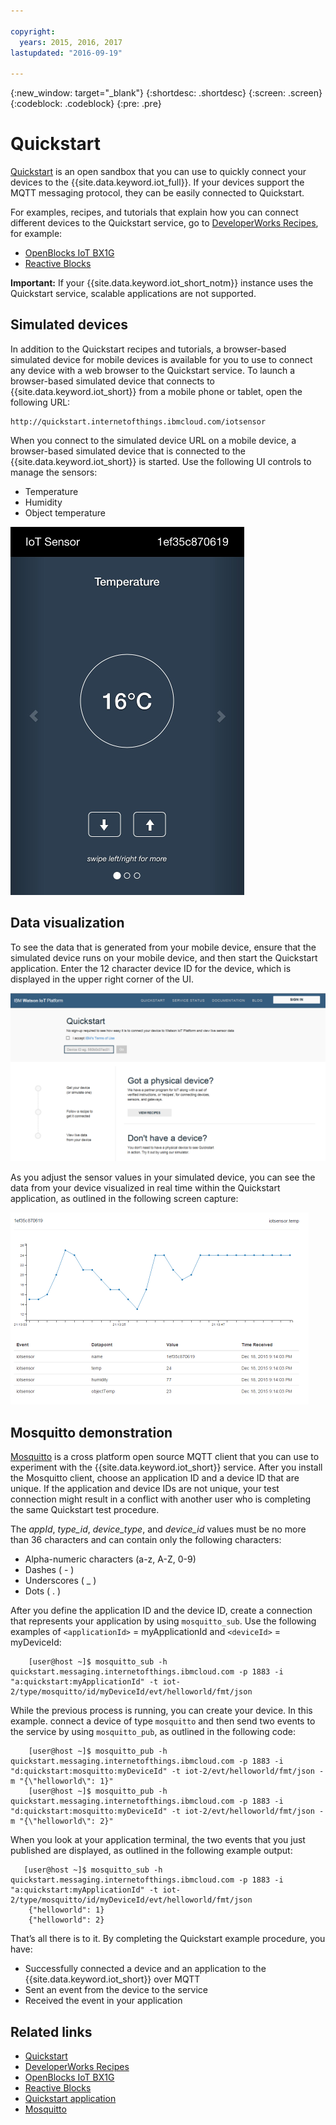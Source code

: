 ```yaml
---

copyright:
  years: 2015, 2016, 2017
lastupdated: "2016-09-19"

---
```


{:new_window: target="_blank"}
{:shortdesc: .shortdesc}
{:screen: .screen}
{:codeblock: .codeblock}
{:pre: .pre}

# Quickstart

[Quickstart](https://quickstart.internetofthings.ibmcloud.com/#/) is an open sandbox that you can use to quickly connect your devices to the {{site.data.keyword.iot_full}}. If your devices support the MQTT messaging protocol, they can be easily connected to Quickstart.

For examples, recipes, and tutorials that explain how you can connect different devices to the Quickstart service, go to [DeveloperWorks Recipes](https://developer.ibm.com/recipes/), for example:

- [OpenBlocks IoT BX1G](https://developer.ibm.com/recipes/tutorials/openblocks-iot-bx1g-for-iot-foundation-quickstart/)
- [Reactive Blocks](https://developer.ibm.com/recipes/tutorials/reactive-blocks-and-java-to-iot-foundation-part-1-quickstart/)


**Important:** If your {{site.data.keyword.iot_short_notm}} instance uses the Quickstart service, scalable applications are not supported.

## Simulated devices

In addition to the Quickstart recipes and tutorials, a browser-based simulated device for mobile devices is available for you to use to connect any device with a web browser to the Quickstart service. To launch a browser-based simulated device that connects to {{site.data.keyword.iot_short}} from a mobile phone or tablet, open the following URL:

```
http://quickstart.internetofthings.ibmcloud.com/iotsensor
```

When you connect to the simulated device URL on a mobile device, a browser-based simulated device that is connected to the {{site.data.keyword.iot_short}} is started. Use the following UI controls to manage the sensors:

- Temperature
- Humidity
- Object temperature


![image](iotsensor.png)

## Data visualization

To see the data that is generated from your mobile device, ensure that the simulated device runs on your mobile device, and then start the Quickstart application. Enter the 12 character device ID for the device, which is displayed in the upper right corner of the UI.

![image](quickstart.png)

As you adjust the sensor values in your simulated device, you can see the data from your device visualized in real time within the Quickstart application, as outlined in the following screen capture:

![image](iotsensor_data.png)


## Mosquitto demonstration

[Mosquitto](http://mosquitto.org/) is a cross platform open source MQTT client that you can use to experiment with the {{site.data.keyword.iot_short}} service. After you install the Mosquitto client, choose an application ID and a device ID that are unique. If the application and device IDs are not unique, your test connection might  result in a conflict with another user who is completing the same Quickstart test procedure.

The *appId*, *type_id*, *device_type*, and *device_id* values must be no more than 36 characters and can contain only the following characters:
- Alpha-numeric characters (a-z, A-Z, 0-9)
- Dashes ( - )
- Underscores ( _ )
- Dots ( . )

After you define the application ID and the device ID, create a connection that represents your application by using `mosquitto_sub`. Use the following examples of `<applicationId>` = myApplicationId and `<deviceId>` = myDeviceId:
```
    [user@host ~]$ mosquitto_sub -h quickstart.messaging.internetofthings.ibmcloud.com -p 1883 -i "a:quickstart:myApplicationId" -t iot-2/type/mosquitto/id/myDeviceId/evt/helloworld/fmt/json

```

While the previous process is running, you can create your device. In this example. connect a device of type `mosquitto` and then send two events to the service by using `mosquitto_pub`, as outlined in the following code:

```
    [user@host ~]$ mosquitto_pub -h quickstart.messaging.internetofthings.ibmcloud.com -p 1883 -i "d:quickstart:mosquitto:myDeviceId" -t iot-2/evt/helloworld/fmt/json -m "{\"helloworld\": 1}"
    [user@host ~]$ mosquitto_pub -h quickstart.messaging.internetofthings.ibmcloud.com -p 1883 -i "d:quickstart:mosquitto:myDeviceId" -t iot-2/evt/helloworld/fmt/json -m "{\"helloworld\": 2}"
```
When you look at your application terminal, the two events that you just published are displayed, as outlined in the following example output:

```
   [user@host ~]$ mosquitto_sub -h quickstart.messaging.internetofthings.ibmcloud.com -p 1883 -i "a:quickstart:myApplicationId" -t iot-2/type/mosquitto/id/myDeviceId/evt/helloworld/fmt/json
    {"helloworld": 1}
    {"helloworld": 2}
```

That’s all there is to it. By completing the Quickstart example procedure, you have:
- Successfully connected a device and an application to the {{site.data.keyword.iot_short}} over MQTT
- Sent an event from the device to the service
- Received the event in your application


## Related links

- [Quickstart](https://quickstart.internetofthings.ibmcloud.com)
- [DeveloperWorks Recipes](https://developer.ibm.com/recipes)
- [OpenBlocks IoT BX1G](https://developer.ibm.com/recipes/tutorials/openblocks-iot-bx1g-for-iot-foundation-quickstart/)
- [Reactive Blocks](https://developer.ibm.com/recipes/tutorials/reactive-blocks-and-java-to-iot-foundation-part-1-quickstart/)
- [Quickstart application](http://quickstart.internetofthings.ibmcloud.com)
- [Mosquitto](http://mosquitto.org/)
